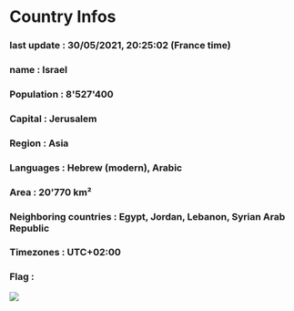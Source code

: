 # Country  Infos
### last update : 30/05/2021, 20:25:02 (France time)

### name : Israel
### Population : 8'527'400
### Capital : Jerusalem
### Region : Asia
### Languages : Hebrew (modern), Arabic
### Area : 20'770 km²
### Neighboring countries : Egypt, Jordan, Lebanon, Syrian Arab Republic
### Timezones : UTC+02:00

### Flag :
![](https://restcountries.eu/data/isr.svg)